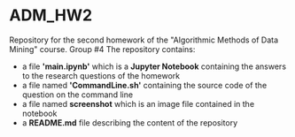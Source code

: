 # ADM_HW2
Repository for the second homework of the "Algorithmic Methods of Data Mining" course. Group #4
The repository contains:
- a file **'main.ipynb'** which is a **Jupyter Notebook** containing the answers to the research questions of the homework 
- a file named **'CommandLine.sh'** containing the source code of the question on the command line
- a file named **screenshot** which is an image file contained in the notebook
- a **README.md** file describing the content of the repository
